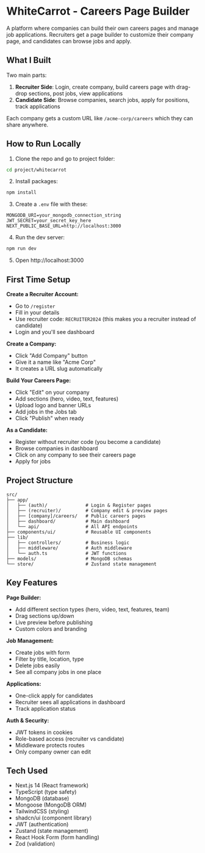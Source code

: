 # WhiteCarrot - Careers Page Builder

A platform where companies can build their own careers pages and manage job applications. Recruiters get a page builder to customize their company page, and candidates can browse jobs and apply.

## What I Built

Two main parts:

1. **Recruiter Side**: Login, create company, build careers page with drag-drop sections, post jobs, view applications
2. **Candidate Side**: Browse companies, search jobs, apply for positions, track applications

Each company gets a custom URL like `/acme-corp/careers` which they can share anywhere.

## How to Run Locally

1. Clone the repo and go to project folder:
```bash
cd project/whitecarrot
```

2. Install packages:
```bash
npm install
```

3. Create a `.env` file with these:
```
MONGODB_URI=your_mongodb_connection_string
JWT_SECRET=your_secret_key_here
NEXT_PUBLIC_BASE_URL=http://localhost:3000
```

4. Run the dev server:
```bash
npm run dev
```

5. Open http://localhost:3000

## First Time Setup

**Create a Recruiter Account:**
- Go to `/register`
- Fill in your details
- Use recruiter code: `RECRUITER2024` (this makes you a recruiter instead of candidate)
- Login and you'll see dashboard

**Create a Company:**
- Click "Add Company" button
- Give it a name like "Acme Corp"
- It creates a URL slug automatically

**Build Your Careers Page:**
- Click "Edit" on your company
- Add sections (hero, video, text, features)
- Upload logo and banner URLs
- Add jobs in the Jobs tab
- Click "Publish" when ready

**As a Candidate:**
- Register without recruiter code (you become a candidate)
- Browse companies in dashboard
- Click on any company to see their careers page
- Apply for jobs

## Project Structure

```
src/
├── app/
│   ├── (auth)/              # Login & Register pages
│   ├── (recruiter)/         # Company edit & preview pages
│   ├── [company]/careers/   # Public careers pages
│   ├── dashboard/           # Main dashboard
│   └── api/                 # All API endpoints
├── components/ui/           # Reusable UI components
├── lib/
│   ├── controllers/         # Business logic
│   ├── middleware/          # Auth middleware
│   └── auth.ts              # JWT functions
├── models/                  # MongoDB schemas
└── store/                   # Zustand state management
```

## Key Features

**Page Builder:**
- Add different section types (hero, video, text, features, team)
- Drag sections up/down
- Live preview before publishing
- Custom colors and branding

**Job Management:**
- Create jobs with form
- Filter by title, location, type
- Delete jobs easily
- See all company jobs in one place

**Applications:**
- One-click apply for candidates
- Recruiter sees all applications in dashboard
- Track application status

**Auth & Security:**
- JWT tokens in cookies
- Role-based access (recruiter vs candidate)
- Middleware protects routes
- Only company owner can edit

## Tech Used

- Next.js 14 (React framework)
- TypeScript (type safety)
- MongoDB (database)
- Mongoose (MongoDB ORM)
- TailwindCSS (styling)
- shadcn/ui (component library)
- JWT (authentication)
- Zustand (state management)
- React Hook Form (form handling)
- Zod (validation)

